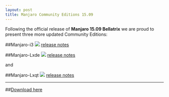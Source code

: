 ```yaml
---
layout: post
title: Manjaro Community Editions 15.09
---
```


Following the official release of **Manjaro 15.09 Bellatrix** we are proud to present three more updated Community Editions:

##Manjaro-i3
<img src="https://manjaro.github.io/images/manjaro-i3-15.09.jpg">
[release notes](https://forum.manjaro.org/index.php?topic=26700.0)

##Manjaro-Lxde
<img src="https://manjaro.github.io/images/manjaro-lxde-15.09.jpg">
[release notes](https://forum.manjaro.org/index.php?topic=26634.0)

and

##Manjaro-Lxqt
<img src="https://manjaro.github.io/images/manjaro-lxqt-15.09.jpg">
[release notes](https://forum.manjaro.org/index.php?topic=26636.0)

----

##[Download here](https://sourceforge.net/projects/manjarolinux/files/community/)
